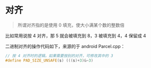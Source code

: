# 对齐
> 所谓对齐指的是使用 0 填充，使大小满某个数的整数倍

比如常用说按 4 对齐，那 5 就会被填充到 8，3 被填充到 4，4 保留成 4

二进制对齐的操作代码如下，来源的于 android Parcel.cpp：

```c++
// 按 4 对齐时的逻辑。如果需要按别的对齐，可修改其中的 3
#define PAD_SIZE_UNSAFE(s) (((s)+3)&~3)
```



